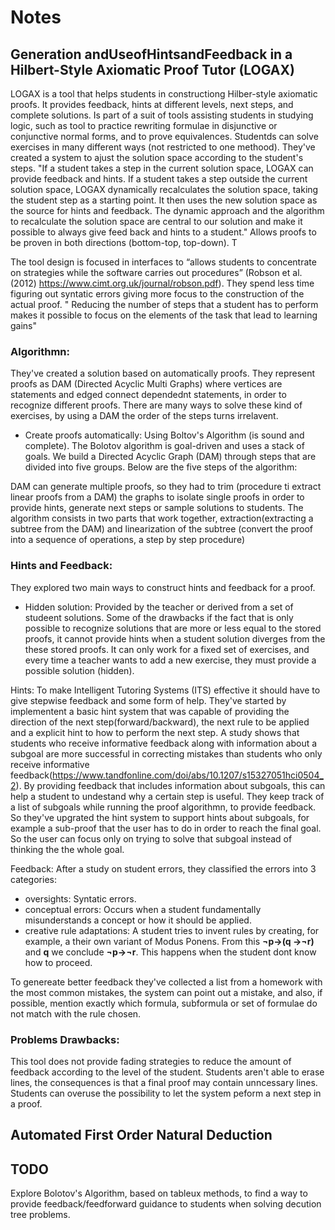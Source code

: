 # Notes

## Generation andUseofHintsandFeedback in a Hilbert-Style Axiomatic Proof Tutor (LOGAX)
LOGAX is a tool that helps students in constructiong Hilber-style axiomatic proofs. It provides feedback, hints at different levels, next steps, and complete solutions. Is part of a suit of tools assisting students in studying logic, such as tool to practice rewriting formulae in disjunctive or conjunctive normal forms, and to prove equivalences. Studentds can solve exercises in many different ways (not restricted to one methood). They've created a system to ajust the solution space according to the student's steps. 
"If a student takes a step in the current solution space, LOGAX can provide feedback and hints. If a student takes a step outside the current solution space, LOGAX dynamically recalculates the solution space, taking the student step as a starting point. It then uses the new solution space as the source for hints and feedback. The dynamic approach and the algorithm to recalculate the solution space are central to our solution and make it possible to always give feed back and hints to a student."
Allows proofs to be proven in both directions (bottom-top, top-down). T

The tool design is focused in interfaces to “allows students to concentrate on strategies while the software carries out procedures” (Robson et al. (2012) https://www.cimt.org.uk/journal/robson.pdf). They spend less time figuring out syntatic errors giving more focus to the construction of the actual proof. " Reducing the number of steps that a student has to perform makes it possible to focus on the elements of the task that lead to learning gains"


### Algorithmn: 


They've created a solution based on automatically proofs. They represent proofs as DAM (Directed Acyclic Multi Graphs) where vertices are statements and edged connect dependednt statements, in order to recognize different proofs. There are many ways to solve these kind of exercises, by using a DAM the order of the steps turns irrelavent. 

- Create proofs automatically: Using Boltov's Algorithm (is sound and complete).
The Bolotov algorithm is goal-driven and uses a stack of goals. We build a Directed Acyclic Graph (DAM) through steps that are divided into five groups. Below are the five steps of the algorithm:

DAM can generate multiple proofs, so they had to trim (procedure ti extract linear proofs from a DAM) the graphs to isolate single proofs in order to provide hints, generate next steps or sample solutions to students. The algorithm consists in two parts that work together, extraction(extracting a subtree from the DAM) and linearization of the subtree (convert the proof into a sequence of operations, a step by step procedure)

### Hints and Feedback:
They explored two main ways to construct hints and feedback for a proof.
- Hidden solution: Provided by the teacher or derived from a set of studeent solutions. Some of the drawbacks if the fact that is only possible to recognize solutions that are more or less equal to the stored proofs, it cannot provide hints when a student solution diverges from the these stored proofs. It can only work for a fixed set of exercises, and every time a teacher wants to add a new exercise, they must provide a possible solution (hidden). 





Hints:
To make Intelligent Tutoring Systems (ITS) effective it should have to give stepwise feedback and some form of help. 
They've started by implementent a basic hint system that was capable of providing the direction of the next step(forward/backward), the next rule to be applied and a explicit hint to how to perform the next step.
A study shows that students who receive informative feedback along with information about a subgoal are more successful in correcting mistakes than students who only receive informative feedback(https://www.tandfonline.com/doi/abs/10.1207/s15327051hci0504_2). By providing feedback that includes information about subgoals, this can help a student to undestand why a certain step is useful. They keep track of a list of subgoals while running the proof algorithmn, to provide feedback. So they've upgrated the hint system to support hints about subgoals, for example a sub-proof that the user has to do in order to reach the final goal. So the user can focus only on trying to solve that subgoal instead of thinking the the whole goal.

Feedback:
After a study on student errors, they classified the errors into 3 categories:
- oversights: Syntatic errors.
- conceptual errors: Occurs when a student fundamentally misunderstands a concept or how it should be applied.
- creative rule adaptations: A student tries to invent rules by creating, for example, a their own variant of Modus Ponens. From this **¬p→(q →¬r)** and **q** we conclude **¬p→¬r**. This happens when the student dont know how to proceed.

To genereate better feedback they've collected a list from a homework with the most common mistakes, the system can point out a mistake, and also, if possible, mention exactly which formula, subformula or set of formulae do not match with the rule chosen.


### Problems Drawbacks:
This tool does not provide fading strategies to reduce the amount of feedback according to the level of the student. Students aren't able to erase lines, the consequences is that a final proof may contain unncessary lines. Students can overuse the possibility to let the system peform a next step in a proof.


## Automated First Order Natural Deduction

## TODO
Explore Bolotov's Algorithm, based on tableux methods, to find a way to provide feedback/feedforward guidance to students when solving decution tree problems.


